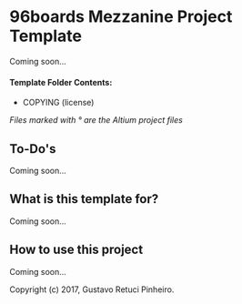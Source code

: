 # 96boards Mezzanine Project Template

Coming soon...

#### Template Folder Contents:

- COPYING (license)


*Files marked with ° are the Altium project files*

## To-Do's

Coming soon...

## What is this template for?

Coming soon...

## How to use this project

Coming soon...

Copyright (c) 2017, Gustavo Retuci Pinheiro.
